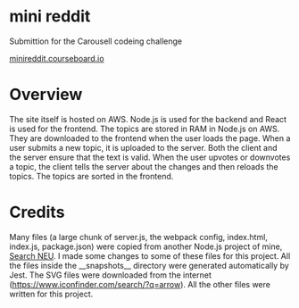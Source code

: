 # mini reddit

Submittion for the Carousell codeing challenge

[minireddit.courseboard.io](https://minireddit.courseboard.io)

# Overview

The site itself is hosted on AWS. Node.js is used for the backend and React is used for the frontend. The topics are stored in RAM in Node.js on AWS. They are downloaded to the frontend when the user loads the page. When a user submits a new topic, it is uploaded to the server. Both the client and the server ensure that the text is valid. When the user upvotes or downvotes a topic, the client tells the server about the changes and then reloads the topics. The topics are sorted in the frontend. 

# Credits

Many files (a large chunk of server.js, the webpack config, index.html, index.js, package.json) were copied from another Node.js project of mine, [Search NEU](https://github.com/ryanhugh/searchneu). I made some changes to some of these files for this project. All the files inside the \_\_snapshots\_\_ directory were generated automatically by Jest. The SVG files were downloaded from the internet (https://www.iconfinder.com/search/?q=arrow). All the other files were written for this project. 


